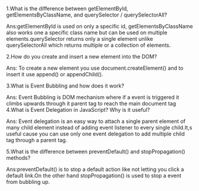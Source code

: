 1.What is the difference between getElementById, getElementsByClassName, and querySelector / querySelectorAll?

Ans:getElementById is used on only a specific id, getElementsByClassName also works one a specific class name but can be used on multiple elements.querySelector returns only a single element unlike  querySelectorAll which returns multiple or a collection of elements.

2.How do you create and insert a new element into the DOM?

Ans: To create a new element you use document.createElement() and to insert it use append() or appendChild().

3.What is Event Bubbling and how does it work?

Ans: Event Bubbling is DOM mechanism where if a event is triggered
 it climbs upwards through it parent tag to reach the main document tag
4.What is Event Delegation in JavaScript? Why is it useful?

Ans: Event delegation is an easy way to attach a single parent element of many child element instead of adding event listener to every single child.It,s useful cause you can use only one event delegation to add multiple child tag through a parent tag.

5.What is the difference between preventDefault() and stopPropagation() methods?

Ans:preventDefault()  is to stop a default action like not letting you click a default link.On the other hand stopPropagation() is used to stop a event from bubbling up.